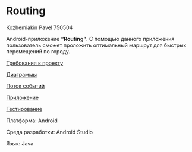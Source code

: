 # Routing
Kozhemiakin Pavel 750504

Android-приложение **“Routing”**. С помощью данного приложения пользователь сможет проложить оптимальный маршрут для быстрых перемещений по городу.

[Требования к проекту](https://github.com/PaBLovko/Routing/blob/master/Requirements/SRS.md)

[Диаграммы](https://github.com/PaBLovko/Routing/blob/master/UML.md)

[Поток событий](https://github.com/PaBLovko/Routing/blob/master/UseCase_flowOfevents.md)

[Приложение](https://github.com/PaBLovko/Routing/tree/master/src)

[Тестирование](https://github.com/PaBLovko/Routing/blob/master/Test/Test.md)

Платформа: Android

Среда разработки: Android Studio

Язык: Java
